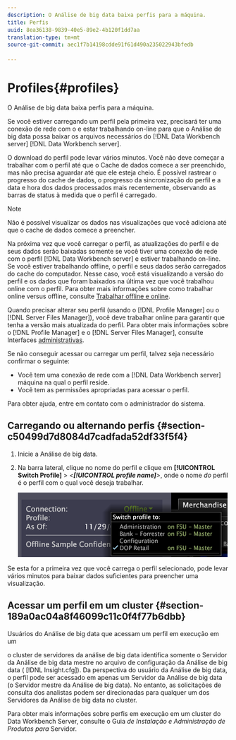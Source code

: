 ```yaml
---
description: O Análise de big data baixa perfis para a máquina.
title: Perfis
uuid: 8ea36138-9839-40e5-89e2-4b120f1dd7aa
translation-type: tm+mt
source-git-commit: aec1f7b14198cdde91f61d490a235022943bfedb

---
```



# Profiles{#profiles}

O Análise de big data baixa perfis para a máquina.

Se você estiver carregando um perfil pela primeira vez, precisará ter uma conexão de rede com o e estar trabalhando on-line para que o Análise de big data possa baixar os arquivos necessários do [!DNL Data Workbench server] [!DNL Data Workbench server].

O download do perfil pode levar vários minutos. Você não deve começar a trabalhar com o perfil até que o Cache de dados comece a ser preenchido, mas não precisa aguardar até que ele esteja cheio. É possível rastrear o progresso do cache de dados, o progresso da sincronização do perfil e a data e hora dos dados processados mais recentemente, observando as barras de status à medida que o perfil é carregado.

>[!NOTE]
>
>Não é possível visualizar os dados nas visualizações que você adiciona até que o cache de dados comece a preencher.

Na próxima vez que você carregar o perfil, as atualizações do perfil e de seus dados serão baixadas somente se você tiver uma conexão de rede com o perfil [!DNL Data Workbench server] e estiver trabalhando on-line. Se você estiver trabalhando offline, o perfil e seus dados serão carregados do cache do computador. Nesse caso, você está visualizando a versão do perfil e os dados que foram baixados na última vez que você trabalhou online com o perfil. Para obter mais informações sobre como trabalhar online versus offline, consulte [Trabalhar offline e online](../../home/c-get-started/c-off-on.md#concept-cef8758ede044b18b3558376c5eb9f54).

Quando precisar alterar seu perfil (usando o [!DNL Profile Manager] ou o [!DNL Server Files Manager]), você deve trabalhar online para garantir que tenha a versão mais atualizada do perfil. Para obter mais informações sobre o [!DNL Profile Manager] e o [!DNL Server Files Manager], consulte Interfaces [administrativas](../../home/c-get-started/c-admin-intrf/c-admin-intrf.md#concept-855c1a91e1a948969fab592adca15f74).

Se não conseguir acessar ou carregar um perfil, talvez seja necessário confirmar o seguinte:

* Você tem uma conexão de rede com a [!DNL Data Workbench server] máquina na qual o perfil reside.
* Você tem as permissões apropriadas para acessar o perfil.

Para obter ajuda, entre em contato com o administrador do sistema.

## Carregando ou alternando perfis {#section-c50499d7d8084d7cadfada52df33f5f4}

1. Inicie a Análise de big data.
1. Na barra lateral, clique no nome do perfil e clique em **[!UICONTROL Switch Profile]** > *&lt;**[!UICONTROL profile name]**>*, onde o nome *do* perfil é o perfil com o qual você deseja trabalhar.

   ![](assets/sidebar_profile.png)

Se esta for a primeira vez que você carrega o perfil selecionado, pode levar vários minutos para baixar dados suficientes para preencher uma visualização.

## Acessar um perfil em um cluster {#section-189a0ac04a8f46099c11c0f4f77b6dbb}

Usuários do Análise de big data que acessam um perfil em execução em um

o cluster de servidores da análise de big data identifica somente o Servidor da Análise de big data mestre no arquivo de configuração da Análise de big data ( [!DNL Insight.cfg]). Da perspectiva do usuário da Análise de big data, o perfil pode ser acessado em apenas um Servidor da Análise de big data (o Servidor mestre da Análise de big data). No entanto, as solicitações de consulta dos analistas podem ser direcionadas para qualquer um dos Servidores da Análise de big data no cluster.

Para obter mais informações sobre perfis em execução em um cluster do Data Workbench Server, consulte o Guia *de Instalação e Administração de Produtos para* Servidor.
